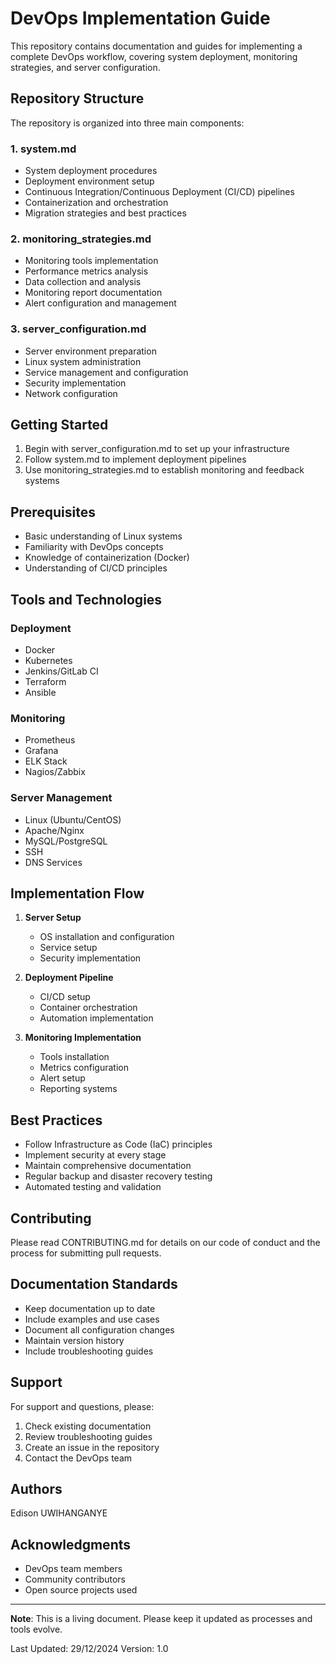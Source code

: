 # DevOps Implementation Guide

This repository contains documentation and guides for implementing a complete DevOps workflow, covering system deployment, monitoring strategies, and server configuration.

## Repository Structure

The repository is organized into three main components:

### 1. system.md
- System deployment procedures
- Deployment environment setup
- Continuous Integration/Continuous Deployment (CI/CD) pipelines
- Containerization and orchestration
- Migration strategies and best practices

### 2. monitoring_strategies.md
- Monitoring tools implementation
- Performance metrics analysis
- Data collection and analysis
- Monitoring report documentation
- Alert configuration and management

### 3. server_configuration.md
- Server environment preparation
- Linux system administration
- Service management and configuration
- Security implementation
- Network configuration

## Getting Started

1. Begin with server_configuration.md to set up your infrastructure
2. Follow system.md to implement deployment pipelines
3. Use monitoring_strategies.md to establish monitoring and feedback systems

## Prerequisites

- Basic understanding of Linux systems
- Familiarity with DevOps concepts
- Knowledge of containerization (Docker)
- Understanding of CI/CD principles

## Tools and Technologies

### Deployment
- Docker
- Kubernetes
- Jenkins/GitLab CI
- Terraform
- Ansible

### Monitoring
- Prometheus
- Grafana
- ELK Stack
- Nagios/Zabbix

### Server Management
- Linux (Ubuntu/CentOS)
- Apache/Nginx
- MySQL/PostgreSQL
- SSH
- DNS Services

## Implementation Flow

1. **Server Setup**
   - OS installation and configuration
   - Service setup
   - Security implementation

2. **Deployment Pipeline**
   - CI/CD setup
   - Container orchestration
   - Automation implementation

3. **Monitoring Implementation**
   - Tools installation
   - Metrics configuration
   - Alert setup
   - Reporting systems

## Best Practices

- Follow Infrastructure as Code (IaC) principles
- Implement security at every stage
- Maintain comprehensive documentation
- Regular backup and disaster recovery testing
- Automated testing and validation

## Contributing

Please read CONTRIBUTING.md for details on our code of conduct and the process for submitting pull requests.

## Documentation Standards

- Keep documentation up to date
- Include examples and use cases
- Document all configuration changes
- Maintain version history
- Include troubleshooting guides

## Support

For support and questions, please:
1. Check existing documentation
2. Review troubleshooting guides
3. Create an issue in the repository
4. Contact the DevOps team



## Authors

Edison UWIHANGANYE

## Acknowledgments

- DevOps team members
- Community contributors
- Open source projects used

---
**Note**: This is a living document. Please keep it updated as processes and tools evolve.

Last Updated: 29/12/2024
Version: 1.0